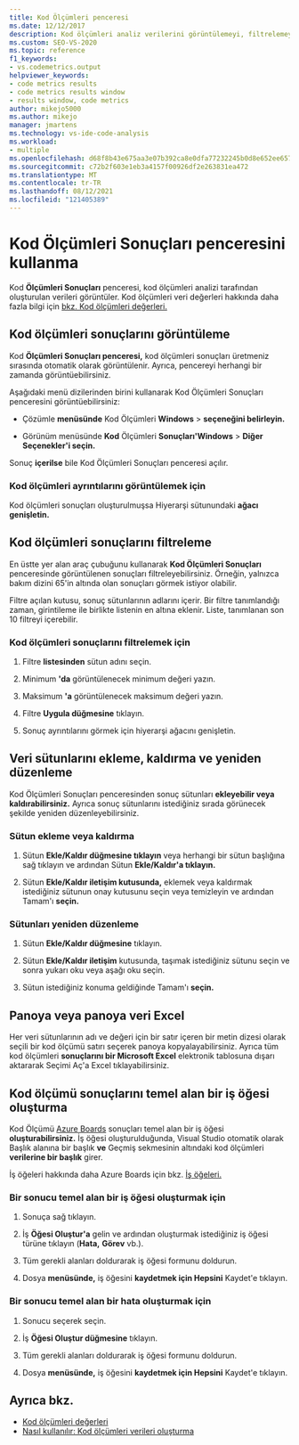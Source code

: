 ```yaml
---
title: Kod Ölçümleri penceresi
ms.date: 12/12/2017
description: Kod ölçümleri analiz verilerini görüntülemeyi, filtrelemeyi, yeniden düzenlemeyi Visual Studio dışarı aktarmayı öğrenin. Kod ölçümü sonuçlarına göre iş öğeleri oluşturma hakkında bilgi edinebilirsiniz.
ms.custom: SEO-VS-2020
ms.topic: reference
f1_keywords:
- vs.codemetrics.output
helpviewer_keywords:
- code metrics results
- code metrics results window
- results window, code metrics
author: mikejo5000
ms.author: mikejo
manager: jmartens
ms.technology: vs-ide-code-analysis
ms.workload:
- multiple
ms.openlocfilehash: d68f8b43e675aa3e07b392ca8e0dfa77232245b0d8e652ee6570cd3869350e5c
ms.sourcegitcommit: c72b2f603e1eb3a4157f00926df2e263831ea472
ms.translationtype: MT
ms.contentlocale: tr-TR
ms.lasthandoff: 08/12/2021
ms.locfileid: "121405389"
---
```

# <a name="use-the-code-metrics-results-window"></a>Kod Ölçümleri Sonuçları penceresini kullanma

Kod **Ölçümleri Sonuçları** penceresi, kod ölçümleri analizi tarafından oluşturulan verileri görüntüler. Kod ölçümleri veri değerleri hakkında daha fazla bilgi için [bkz. Kod ölçümleri değerleri.](../code-quality/code-metrics-values.md)

## <a name="display-code-metrics-results"></a>Kod ölçümleri sonuçlarını görüntüleme

Kod **Ölçümleri Sonuçları penceresi,** kod ölçümleri sonuçları üretmeniz sırasında otomatik olarak görüntülenir. Ayrıca, pencereyi herhangi bir zamanda görüntüebilirsiniz.

Aşağıdaki menü dizilerinden birini kullanarak Kod Ölçümleri Sonuçları penceresini görüntüebilirsiniz:

- Çözümle **menüsünde** Kod Ölçümleri **Windows**  >  **seçeneğini belirleyin.**

- Görünüm menüsünde **Kod** Ölçümleri **Sonuçları'Windows**  >  **Diğer Seçenekler'i seçin.**

Sonuç **içerilse** bile Kod Ölçümleri Sonuçları penceresi açılır.

### <a name="to-view-code-metrics-details"></a>Kod ölçümleri ayrıntılarını görüntülemek için

Kod ölçümleri sonuçları oluşturulmuşsa Hiyerarşi sütunundaki **ağacı genişletin.**

## <a name="filter-code-metrics-results"></a>Kod ölçümleri sonuçlarını filtreleme

En üstte yer alan araç çubuğunu kullanarak **Kod Ölçümleri Sonuçları** penceresinde görüntülenen sonuçları filtreleyebilirsiniz. Örneğin, yalnızca bakım dizini 65'in altında olan sonuçları görmek istiyor olabilir.

Filtre  açılan kutusu, sonuç sütunlarının adlarını içerir. Bir filtre tanımlandığı zaman, girintileme ile birlikte listenin en altına eklenir. Liste, tanımlanan son 10 filtreyi içerebilir.

### <a name="to-filter-the-code-metrics-results"></a>Kod ölçümleri sonuçlarını filtrelemek için

1. Filtre **listesinden** sütun adını seçin.

2. Minimum **'da** görüntülenecek minimum değeri yazın.

3. Maksimum **'a** görüntülenecek maksimum değeri yazın.

4. Filtre **Uygula düğmesine** tıklayın.

5. Sonuç ayrıntılarını görmek için hiyerarşi ağacını genişletin.

## <a name="add-remove-and-rearrange-data-columns"></a>Veri sütunlarını ekleme, kaldırma ve yeniden düzenleme

Kod Ölçümleri Sonuçları penceresinden sonuç sütunları **ekleyebilir veya kaldırabilirsiniz.** Ayrıca sonuç sütunlarını istediğiniz sırada görünecek şekilde yeniden düzenleyebilirsiniz.

### <a name="add-or-remove-a-column"></a>Sütun ekleme veya kaldırma

1. Sütun **Ekle/Kaldır düğmesine tıklayın** veya herhangi bir sütun başlığına sağ tıklayın ve ardından Sütun **Ekle/Kaldır'a tıklayın.**

1. Sütun **Ekle/Kaldır iletişim kutusunda,** eklemek veya kaldırmak istediğiniz sütunun onay kutusunu seçin veya temizleyin ve ardından Tamam'ı **seçin.**

### <a name="rearrange-columns"></a>Sütunları yeniden düzenleme

1. Sütun **Ekle/Kaldır düğmesine** tıklayın.

1. Sütun **Ekle/Kaldır iletişim** kutusunda, taşımak istediğiniz sütunu seçin ve sonra yukarı oku veya aşağı oku seçin.

1. Sütun istediğiniz konuma geldiğinde Tamam'ı **seçin.**

## <a name="copy-data-to-the-clipboard-or-excel"></a>Panoya veya panoya veri Excel

Her veri sütunlarının adı ve değeri için bir satır içeren bir metin dizesi olarak seçili bir kod ölçümü satırı seçerek panoya kopyalayabilirsiniz. Ayrıca tüm kod ölçümleri **sonuçlarını bir Microsoft Excel** elektronik tablosuna dışarı aktararak Seçimi Aç'a Excel tıklayabilirsiniz.

## <a name="create-a-work-item-based-on-code-metric-results"></a>Kod ölçümü sonuçlarını temel alan bir iş öğesi oluşturma

Kod Ölçümü [Azure Boards](/azure/devops/boards/index?view=vsts&preserve-view=true) sonuçları temel alan bir iş öğesi **oluşturabilirsiniz.** İş öğesi oluşturulduğunda, Visual Studio otomatik olarak Başlık alanına bir başlık **ve** Geçmiş sekmesinin altındaki kod ölçümleri **verilerine bir başlık** girer.

İş öğeleri hakkında daha Azure Boards için bkz. [İş öğeleri.](/azure/devops/boards/work-items/index?view=vsts&preserve-view=true)

### <a name="to-create-a-work-item-based-on-a-result"></a>Bir sonucu temel alan bir iş öğesi oluşturmak için

1. Sonuça sağ tıklayın.

2. İş **Öğesi Oluştur'a** gelin ve ardından oluşturmak istediğiniz iş öğesi türüne tıklayın (**Hata,** **Görev** vb.).

3. Tüm gerekli alanları doldurarak iş öğesi formunu doldurun.

4. Dosya **menüsünde,** iş öğesini **kaydetmek için Hepsini** Kaydet'e tıklayın.

### <a name="to-create-a-bug-based-on-a-result"></a>Bir sonucu temel alan bir hata oluşturmak için

1. Sonucu seçerek seçin.

2. İş **Öğesi Oluştur düğmesine** tıklayın.

3. Tüm gerekli alanları doldurarak iş öğesi formunu doldurun.

4. Dosya **menüsünde,** iş öğesini **kaydetmek için Hepsini** Kaydet'e tıklayın.

## <a name="see-also"></a>Ayrıca bkz.

- [Kod ölçümleri değerleri](../code-quality/code-metrics-values.md)
- [Nasıl kullanılır: Kod ölçümleri verileri oluşturma](../code-quality/how-to-generate-code-metrics-data.md)
